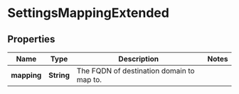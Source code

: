 
# SettingsMappingExtended

## Properties
Name | Type | Description | Notes
------------ | ------------- | ------------- | -------------
**mapping** | **String** | The FQDN of destination domain to map to. | 



